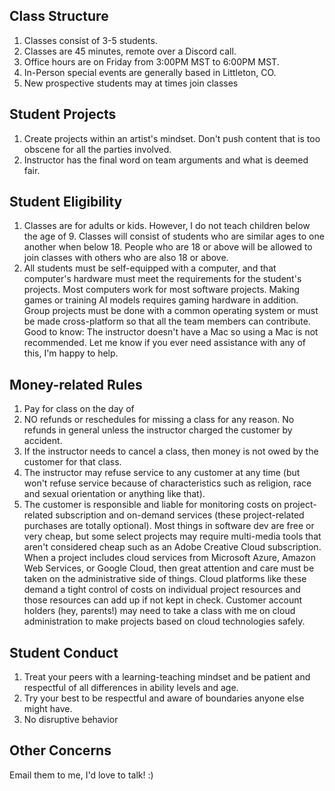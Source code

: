 ## Class Structure
1. Classes consist of 3-5 students.
2. Classes are 45 minutes, remote over a Discord call.
3. Office hours are on Friday from 3:00PM MST to 6:00PM MST.
4. In-Person special events are generally based in Littleton, CO.
5. New prospective students may at times join classes 

## Student Projects
1. Create projects within an artist's mindset. Don't push content that is too obscene for all the parties involved.
2. Instructor has the final word on team arguments and what is deemed fair.

## Student Eligibility
1. Classes are for adults or kids. However, I do not teach children below the age of 9. Classes will consist of students who are similar ages to one another when below 18. People who are 18 or above will be allowed to join classes with others who are also 18 or above.
2. All students must be self-equipped with a computer, and that computer's hardware must meet the requirements for the student's projects. Most computers work for most software projects. Making games or training AI models requires gaming hardware in addition. Group projects must be done with a common operating system or must be made cross-platform so that all the team members can contribute. Good to know: The instructor doesn't have a Mac so using a Mac is not recommended. Let me know if you ever need assistance with any of this, I'm happy to help.

## Money-related Rules
1. Pay for class on the day of
2. NO refunds or reschedules for missing a class for any reason. No refunds in general unless the instructor charged the customer by accident.
3. If the instructor needs to cancel a class, then money is not owed by the customer for that class.
4. The instructor may refuse service to any customer at any time (but won't refuse service because of characteristics such as religion, race and sexual orientation or anything like that).
5. The customer is responsible and liable for monitoring costs on project-related subscription and on-demand services (these project-related purchases are totally optional). Most things in software dev are free or very cheap, but some select projects may require multi-media tools that aren't considered cheap such as an Adobe Creative Cloud subscription. When a project includes cloud services from Microsoft Azure, Amazon Web Services, or Google Cloud, then great attention and care must be taken on the administrative side of things. Cloud platforms like these demand a tight control of costs on individual project resources and those resources can add up if not kept in check. Customer account holders (hey, parents!) may need to take a class with me on cloud administration to make projects based on cloud technologies safely.

## Student Conduct
1. Treat your peers with a learning-teaching mindset and be patient and respectful of all differences in ability levels and age.
2. Try your best to be respectful and aware of boundaries anyone else might have.
3. No disruptive behavior

## Other Concerns
Email them to me, I'd love to talk! :)

